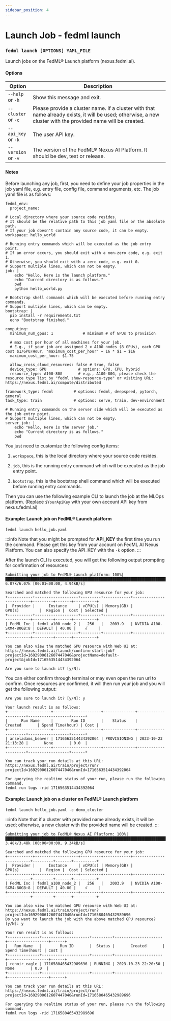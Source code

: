 ```yaml
---
sidebar_position: 4
---
```

# Launch Job - fedml launch

### `fedml launch [OPTIONS] YAML_FILE`

Launch jobs on the FedML® Launch platform (nexus.fedml.ai).

#### Options

| Option        | Description                                                                                                                                                 |
|---------------|-------------------------------------------------------------------------------------------------------------------------------------------------------------|
| <nobr>`--help`</nobr> <br/> or `-h` | Show this message and exit.                                                                                                                                  |
| <nobr>`--cluster`</nobr> <br/> or `-c` | Please provide a cluster name. If a cluster with that name already exists, it will be used; otherwise, a new cluster with the provided name will be created. |
| <nobr>`--api_key`</nobr> <br/> or `-k` | The user API key.                                                                                                                                               |
| <nobr>`--version`</nobr> <br/> or `-v` | The version of the FedML® Nexus AI Platform. It should be dev, test or release.                                                                                      |
                                                                                                                                                                                                                                                                                                                    

#### Notes

Before launching any job, first, you need to define your job properties in the job yaml file, e.g. entry file, config file, command arguments, etc. The job yaml file is as follows:

```
fedml_env:
  project_name:

# Local directory where your source code resides.
# It should be the relative path to this job yaml file or the absolute path.
# If your job doesn't contain any source code, it can be empty.
workspace: hello_world

# Running entry commands which will be executed as the job entry point.
# If an error occurs, you should exit with a non-zero code, e.g. exit 1.
# Otherwise, you should exit with a zero code, e.g. exit 0.
# Support multiple lines, which can not be empty.
job: |
    echo "Hello, Here is the launch platform."
    echo "Current directory is as follows."
    pwd
    python hello_world.py

# Bootstrap shell commands which will be executed before running entry commands.
# Support multiple lines, which can be empty.
bootstrap: |
  pip install -r requirements.txt
  echo "Bootstrap finished."

computing:
  minimum_num_gpus: 1             # minimum # of GPUs to provision

  # max cost per hour of all machines for your job.
  # E.g., if your job are assigned 2 x A100 nodes (8 GPUs), each GPU cost $1/GPU/Hour, "maximum_cost_per_hour" = 16 * $1 = $16
  maximum_cost_per_hour: $1.75

  allow_cross_cloud_resources: false # true, false
  device_type: GPU              # options: GPU, CPU, hybrid
  resource_type: A100-80G       # e.g., A100-80G, please check the resource type list by "fedml show-resource-type" or visiting URL: https://nexus.fedml.ai/compute/distributed

framework_type: fedml         # options: fedml, deepspeed, pytorch, general
task_type: train              # options: serve, train, dev-environment

# Running entry commands on the server side which will be executed as the job entry point.
# Support multiple lines, which can not be empty.
server_job: |
    echo "Hello, Here is the server job."
    echo "Current directory is as follows."
    pwd
```


You just need to customize the following config items:

1. `workspace`, this is the local directory where your source code resides.

2. `job`, this is the running entry command which will be executed as the job entry point.

3. `bootstrap`, this is the bootstrap shell command which will be executed before running entry commands.

Then you can use the following example CLI to launch the job at the MLOps platform.
(Replace `$YourApiKey` with your own account API key from nexus.fedml.ai)

#### Example: Launch job on FedML® Launch platform
 

```
fedml launch hello_job.yaml
```

:::info 
Note that you might be prompted for **API_KEY** the first time you run the command. Please get this key from your account on FedML AI Nexus Platform. You can also specify the API_KEY with the `-k` option.
:::


After the launch CLI is executed, you will get the following output prompting for confirmation of resources:

```
Submitting your job to FedML® Launch platform: 100%|████████████████████████████████████████████████████████████████████████████████████████| 6.07k/6.07k [00:01<00:00, 4.94kB/s]

Searched and matched the following GPU resource for your job:
+-----------+-------------------+---------+------------+-------------------------+---------+-------+----------+
|  Provider |      Instance     | vCPU(s) | Memory(GB) |          GPU(s)         |  Region |  Cost | Selected |
+-----------+-------------------+---------+------------+-------------------------+---------+-------+----------+
| FedML Inc | fedml_a100_node_2 |   256   |   2003.9   | NVIDIA A100-SXM4-80GB:8 | DEFAULT | 40.00 |    √     |
+-----------+-------------------+---------+------------+-------------------------+---------+-------+----------+

You can also view the matched GPU resource with Web UI at:
https://nexus.fedml.ai/launch/confirm-start-job?projectId=1692900612607447040&projectName=default-project&jobId=1716563514434392064

Are you sure to launch it? [y/N]:

```

You can either confirm through terminal or may even open the run url to confirm.
Once resources are confirmed, it will then run your job and you will get the following output:

```
Are you sure to launch it? [y/N]: y

Your launch result is as follows:
+-------------------+---------------------+--------------+---------------------+------------------+------+
|      Run Name     |        Run ID       |    Status    |       Created       | Spend Time(hour) | Cost |
+-------------------+---------------------+--------------+---------------------+------------------+------+
| anseladams_beaver | 1716563514434392064 | PROVISIONING | 2023-10-23 21:13:28 |       None       | 0.0  |
+-------------------+---------------------+--------------+---------------------+------------------+------+

You can track your run details at this URL:
https://nexus.fedml.ai/train/project/run?projectId=1692900612607447040&runId=1716563514434392064

For querying the realtime status of your run, please run the following command.
fedml run logs -rid 1716563514434392064
```

#### Example: Launch job on a cluster on FedML® Launch platform

```
fedml launch hello_job.yaml -c demo_cluster
```


:::info 
Note that if a cluster with provided name already exists, it will be used; otherwise, a new cluster with the provided name will be created.
:::

```
Submitting your job to FedML® Nexus AI Platform: 100%|██████████████████████████████████████████████████████████████████████████████████████████| 3.48k/3.48k [00:00<00:00, 9.34kB/s]

Searched and matched the following GPU resource for your job:
+-----------+-------------------+---------+------------+-------------------------+---------+-------+----------+
|  Provider |      Instance     | vCPU(s) | Memory(GB) |          GPU(s)         |  Region |  Cost | Selected |
+-----------+-------------------+---------+------------+-------------------------+---------+-------+----------+
| FedML Inc | fedml_a100_node_2 |   256   |   2003.9   | NVIDIA A100-SXM4-80GB:8 | DEFAULT | 40.00 |    √     |
+-----------+-------------------+---------+------------+-------------------------+---------+-------+----------+

You can also view the matched GPU resource with Web UI at:
https://nexus.fedml.ai/train/project/run?projectId=1692900612607447040&runId=1716580465432989696
Do you want to launch the job with the above matched GPU resource? [y/N]: y

Your run result is as follows:
+--------------+---------------------+---------+---------------------+------------------+------+
|   Run Name   |        Run ID       |  Status |       Created       | Spend Time(hour) | Cost |
+--------------+---------------------+---------+---------------------+------------------+------+
| renoir_eagle | 1716580465432989696 | RUNNING | 2023-10-23 22:20:50 |       None       | 0.0  |
+--------------+---------------------+---------+---------------------+------------------+------+

You can track your run details at this URL:
https://nexus.fedml.ai/train/project/run?projectId=1692900612607447040&runId=1716580465432989696

For querying the realtime status of your run, please run the following command.
fedml run logs -rid 1716580465432989696
```